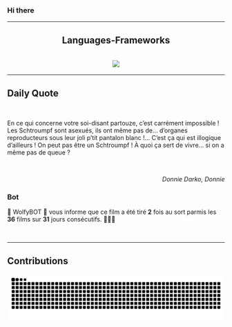 ### Hi there
<hr/>
<h2 align="center">
 Languages-Frameworks
</h2>
<br/>
<div align="center">
 <a href="https://skillicons.dev">
  <img src="https://skillicons.dev/icons?i=python,django,html,css,bootstrap,javascript,github"/>
 </a>
</div>
<hr/>
<div>
 <h2>
  Daily Quote
 </h2>
 <br/>
 <div>
  <p id="quote">
   En ce qui concerne votre soi-disant partouze, c’est carrément impossible ! Les Schtroumpf sont asexués, ils ont même pas de… d’organes reproducteurs sous leur joli p’tit pantalon blanc !… C’est ça qui est illogique d’ailleurs ! On peut pas être un Schtroumpf ! À quoi ça sert de vivre… si on a même pas de queue ?
  </p>
 </div>
 <br/>
 <div align="right">
  <p id="movie" style="text-align: right; font-style: italic;">
   Donnie Darko, Donnie
  </p>
 </div>
 <div>
  <h3>
   Bot
  </h3>
  <p id="bot">
   🤖 WolfyBOT 🤖 vous informe que ce film a été tiré <b>2</b> fois au sort parmis les <b>36</b> films sur <b>31</b> jours consécutifs. 🎲🎲🎲
  </p>
 </div>
 <br/>
</div>
<hr/>
<div>
 <h2>
  Contributions
 </h2>
 <img alt="snake gif" src="https://github.com/Loupthevenin/Loupthevenin/blob/output/github-contribution-grid-snake-dark.svg"/>
</div>
